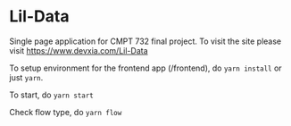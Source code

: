 # Lil-Data
Single page application for CMPT 732 final project.
To visit the site please visit https://www.devxia.com/Lil-Data

To setup environment for the frontend app (/frontend), do ``yarn install`` or just ``yarn``.

To start, do ``yarn start`` 

Check flow type, do ``yarn flow``